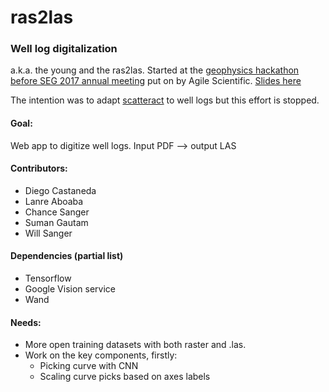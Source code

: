 # ras2las
### Well log digitalization
a.k.a. the young and the ras2las. Started at the [geophysics hackathon before SEG 2017 annual meeting](https://agilescientific.com/events/2017/9/22/geophysics-hackathon)
put on by Agile Scientific. [Slides here](https://docs.google.com/presentation/d/1wCs5e6a0eNdaXZ--Iemo0zXMd5kPOTUDpSpMWiUIE_c/edit?usp=sharing)

The intention was to adapt [scatteract](https://github.com/bloomberg/scatteract) to well logs but this effort is stopped.


#### Goal:
Web app to digitize well logs.
Input PDF --> output LAS

#### Contributors:
+ Diego Castaneda
+ Lanre Aboaba
+ Chance Sanger
+ Suman Gautam
+ Will Sanger

#### Dependencies (partial list)
+ Tensorflow
+ Google Vision service
+ Wand

#### Needs:
+ More open training datasets with both raster and .las.
+ Work on the key components, firstly:
  + Picking curve with CNN
  + Scaling curve picks based on axes labels
